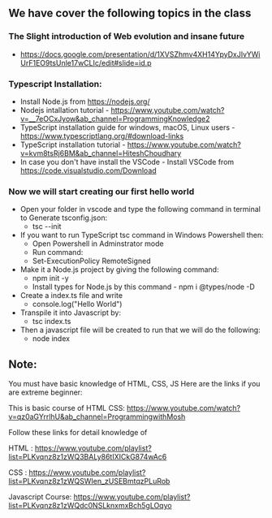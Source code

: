 ## We have cover the following topics in the class
### The Slight introduction of Web evolution and insane future
* https://docs.google.com/presentation/d/1XVSZhmv4XH14YpyDxJIvYWiUrF1EO9tsUnle17wCLIc/edit#slide=id.p

### Typescript Installation:
* Install Node.js from https://nodejs.org/ 
* Nodejs intallation tutorial - https://www.youtube.com/watch?v=__7eOCxJyow&ab_channel=ProgrammingKnowledge2
* TypeScript installation guide for windows, macOS, Linux users - https://www.typescriptlang.org/#download-links 
* TypeScript installation tutorial - https://www.youtube.com/watch?v=kvm8tsRj6BM&ab_channel=HiteshChoudhary
* In case you don't have install the VSCode - Install VSCode from https://code.visualstudio.com/Download

### Now we will start creating our first hello world 
* Open your folder in vscode and type the following command in terminal to Generate tsconfig.json:
    *  tsc --init
* If you want to run TypeScript tsc command in Windows Powershell then:
    * Open Powershell in Adminstrator mode
    * Run command:
    *  Set-ExecutionPolicy RemoteSigned
* Make it a Node.js project by giving the following command:
    *  npm init -y
    * Install types for Node.js by this command - npm i @types/node -D
* Create a index.ts file and write 
    * console.log("Hello World")
* Transpile it into Javascript by:
    * tsc index.ts
* Then a javascript file will be created to run that we will do the following:
    * node index


## Note:
You must have basic knowledge of HTML, CSS, JS 
Here are the links if you are extreme beginner:

This is basic course of HTML CSS:
https://www.youtube.com/watch?v=qz0aGYrrlhU&ab_channel=ProgrammingwithMosh

Follow these links for detail knowledge of

HTML : https://www.youtube.com/playlist?list=PLKvqnz8z1zWQ3BALy86tIXICkG874wAc6

CSS : https://www.youtube.com/playlist?list=PLKvqnz8z1zWQSWIen_zUSEBmtqzPLuRob

Javascript Course:
https://www.youtube.com/playlist?list=PLKvqnz8z1zWQdc0NSLknxmxBch5gLOqyo